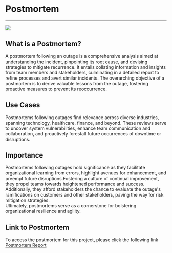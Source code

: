 # Postmortem
<hr>

<img src="https://s3.amazonaws.com/intranet-projects-files/holbertonschool-sysadmin_devops/294/pQ9YzVY.gif"/>

## What is a Postmortem?
A postmortem following an outage is a comprehensive analysis aimed at understanding the incident, pinpointing its root cause, and devising strategies to mitigate recurrence. It entails collating information and insights from team members and stakeholders, culminating in a detailed report to refine processes and avert similar incidents. The overarching objective of a postmortem is to derive valuable lessons from the outage, fostering proactive measures to prevent its reoccurrence.

## Use Cases
Postmortems following outages find relevance across diverse industries, spanning technology, healthcare, finance, and beyond. These reviews serve to uncover system vulnerabilities, enhance team communication and collaboration, and proactively forestall future occurrences of downtime or disruptions.

## Importance
Postmortems following outages hold significance as they facilitate organizational learning from errors, highlight avenues for enhancement, and preempt future disruptions.Fostering a culture of continual improvement, they propel teams towards heightened performance and success.
Additionally, they afford stakeholders the chance to evaluate the outage's ramifications on customers and other stakeholders, paving the way for risk mitigation strategies.<br/>
Ultimately, postmortems serve as a cornerstone for bolstering organizational resilience and agility.

## Link to Postmortem
To access the postmortem for this project, please click the following link [Postmortem Report](https://medium.com/@khalilelam16/postmortem-addressing-a-web-stack-debugging-incident-6ad7ba6ce810)
